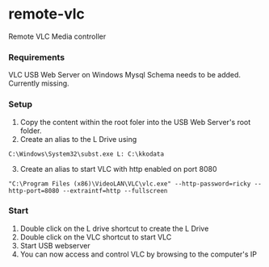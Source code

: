 # remote-vlc
Remote VLC Media controller

### Requirements

VLC
USB Web Server on Windows
Mysql Schema needs to be added. Currently missing.

### Setup

1. Copy the content within the root foler into the USB Web Server's root folder.
2. Create an alias to the L Drive using
```
C:\Windows\System32\subst.exe L: C:\kkodata
```
3. Create an alias to start VLC with http enabled on port 8080
```
"C:\Program Files (x86)\VideoLAN\VLC\vlc.exe" --http-password=ricky --http-port=8080 --extraintf=http --fullscreen
```

### Start

1. Double click on the L drive shortcut to create the L Drive
2. Double click on the VLC shortcut to start VLC
3. Start USB webserver
4. You can now access and control VLC by browsing to the computer's IP
